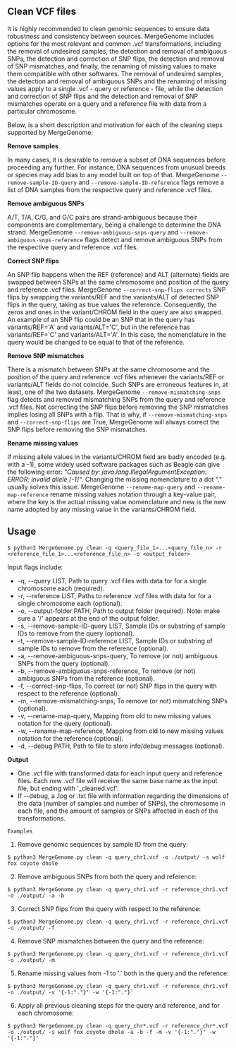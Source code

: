 ## Clean VCF files

It is highly recommended to clean genomic sequences to ensure data robustness and consistency between sources. MergeGenome includes options for the most relevant and common .vcf transformations, including the removal of undesired samples, the detection and removal of ambiguous SNPs, the detection and correction of SNP flips, the detection and removal of SNP mismatches, and finally, the renaming of missing values to make them compatible with other softwares. The removal of undesired samples, the detection and removal of ambiguous SNPs and the renaming of missing values apply to a single .vcf - query or reference - file, while the detection and correction of SNP flips and the detection and removal of SNP mismatches operate on a query and a reference file with data from a particular chromosome.

Below, is a short description and motivation for each of the cleaning steps supported by MergeGenome:

**Remove samples**

In many cases, it is desirable to remove a subset of DNA sequences before proceeding any further. For instance, DNA sequences from unusual breeds or species may add bias to any model built on top of that. MergeGenome `--remove-sample-ID-query` and `--remove-sample-ID-reference` flags remove a list of DNA samples from the respective query and reference .vcf files.

**Remove ambiguous SNPs**

A/T, T/A, C/G, and G/C pairs are strand-ambiguous because their components are complementary, being a challenge to determine the DNA strand. MergeGenome `--remove-ambiguous-snps-query` and `--remove-ambiguous-snps-reference` flags detect and remove ambiguous SNPs from the respective query and reference .vcf files.

**Correct SNP flips** 

An SNP flip happens when the REF (reference) and ALT (alternate) fields are swapped between SNPs at the same chromosome and position of the query and reference .vcf files. MergeGenome `--correct-snp-flips corrects` SNP flips by swapping the variants/REF and the variants/ALT of detected  SNP flips in the query, taking as true values the reference. Consequently, the zeros and ones in the variant/CHROM field in the query are also swapped. An example of an SNP flip could be an SNP that in the query has variants/REF='A' and variants/ALT='C', but in the reference has variants/REF='C' and variants/ALT='A'. In this case, the nomenclature in the query would be changed to be equal to that of the reference.

**Remove SNP mismatches**

There is a mismatch between SNPs at the same chromosome and the position of the query and reference .vcf files whenever the variants/REF or variants/ALT fields do not coincide. Such SNPs are erroneous features in, at least, one of the two datasets. MergeGenome `--remove-mismatching-snps` flag detects and removed mismatching SNPs from the query and reference .vcf files. Not correcting the SNP flips before removing the SNP mismatches implies losing all SNPs with a flip. That is why, if `--remove-mismatching-snps` and `--correct-snp-flips` are True, MergeGenome will always correct the SNP flips before removing the SNP mismatches.

**Rename missing values**

If missing allele values in the variants/CHROM field are badly encoded (e.g. with a -1), some widely used software packages such as Beagle can give the following error: *"Caused by: java.lang.IllegalArgumentException: ERROR: invalid allele [-1]"*. Changing the missing nomenclature to a dot "." usually solves this issue. MergeGenome `--rename-map-query` and `--rename-map-reference` rename missing values notation through a key-value pair, where the key is the actual missing value nomenclature and new is the new name adopted by any missing value in the variants/CHROM field.

## Usage

```
$ python3 MergeGenome.py clean -q <query_file_1>...<query_file_n> -r <reference_file_1>...<reference_file_n> -o <output_folder>
```

Input flags include:

* -q, --query LIST, Path to query .vcf files with data for for a single chromosome each (required).
* -r, --reference LIST, Paths to reference .vcf files with data for for a single chromosome each (optional).
* -o, --output-folder PATH, Path to output folder (required). Note: make sure a '/' appears at the end of the output folder.
* -s, --remove-sample-ID-query LIST, Sample IDs or substring of sample IDs to remove from the query (optional).
* -t, --remove-sample-ID-reference LIST, Sample IDs or substring of sample IDs to remove from the reference (optional).
* -a, --remove-ambiguous-snps-query, To remove (or not) ambiguous SNPs from the query (optional).
* -b, --remove-ambiguous-snps-reference, To remove (or not) ambiguous SNPs from the reference (optional).
* -f, --correct-snp-flips, To correct (or not) SNP flips in the query with respect to the reference (optional).
* -m, --remove-mismatching-snps, To remove (or not) mismatching SNPs (optional).
* -v, --rename-map-query, Mapping from old to new missing values notation for the query (optional).
* -w, --rename-map-reference, Mapping from old to new missing values notation for the reference (optional).
* -d, --debug PATH, Path to file to store info/debug messages (optional).

**Output**

* One .vcf file with transformed data for each input query and reference files. Each new .vcf file will receive the same base name as the input file, but ending with '_cleaned.vcf'.
* If --debug, a .log or .txt file with information regarding the dimensions of the data (number of samples and number of SNPs), the chromosome in each file, and the amount of samples or SNPs affected in each of the transformations.

`Examples`

1. Remove genomic sequences by sample ID from the query:

```
$ python3 MergeGenome.py clean -q query_chr1.vcf -o ./output/ -s wolf fox coyote dhole
```

2. Remove ambiguous SNPs from both the query and reference:

```
$ python3 MergeGenome.py clean -q query_chr1.vcf -r reference_chr1.vcf -o ./output/ -a -b
```

3. Correct SNP flips from the query with respect to the reference:

```
$ python3 MergeGenome.py clean -q query_chr1.vcf -r reference_chr1.vcf -o ./output/ -f
```

4. Remove SNP mismatches between the query and the reference:

```
$ python3 MergeGenome.py clean -q query_chr1.vcf -r reference_chr1.vcf -o ./output/ -m
```

5. Rename missing values from -1 to '.' both in the query and the reference:

```
$ python3 MergeGenome.py clean -q query_chr1.vcf -r reference_chr1.vcf -o ./output/ -v '{-1:"."}' -w '{-1:"."}'
```

6. Apply all previous cleaning steps for the query and reference, and for each chromosome:

```
$ python3 MergeGenome.py clean -q query_chr*.vcf -r reference_chr*.vcf -o ./output/ -s wolf fox coyote dhole -a -b -f -m -v '{-1:"."}' -w '{-1:"."}'
```




